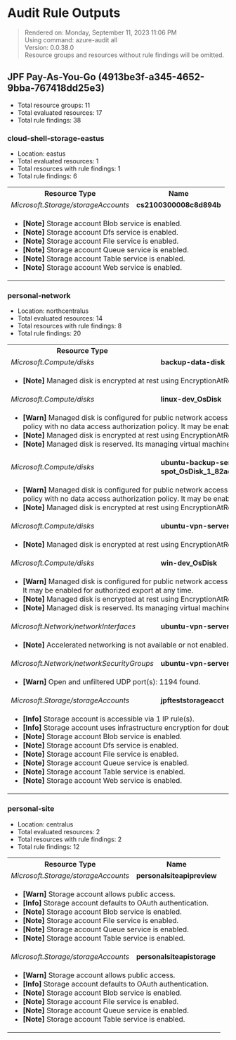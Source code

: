 # Audit Rule Outputs

> Rendered on: Monday, September 11, 2023 11:06 PM <br/>
> Using command: azure-audit all <br/>
> Version: 0.0.38.0 <br/>
> Resource groups and resources without rule findings will be omitted.

## JPF Pay-As-You-Go (4913be3f-a345-4652-9bba-767418dd25e3)

- Total resource groups: 11
- Total evaluated resources: 17
- Total rule findings: 38

### cloud-shell-storage-eastus

- Location: eastus
- Total evaluated resources: 1
- Total resources with rule findings: 1
- Total rule findings: 6

<table>
<tr>
<th>Resource Type</th>
<th>Name</th>
</tr>
<tr>
<td><em>Microsoft.Storage/storageAccounts</em></td>
<td><strong>cs2100300008c8d894b</strong></td>
</tr>
<tr>
<td colspan="2">
<ul>
<li><strong>[Note]</strong> Storage account Blob service is enabled.</li>
<li><strong>[Note]</strong> Storage account Dfs service is enabled.</li>
<li><strong>[Note]</strong> Storage account File service is enabled.</li>
<li><strong>[Note]</strong> Storage account Queue service is enabled.</li>
<li><strong>[Note]</strong> Storage account Table service is enabled.</li>
<li><strong>[Note]</strong> Storage account Web service is enabled.</li>
</ul>
</td>
</tr>
</table>

### personal-network

- Location: northcentralus
- Total evaluated resources: 14
- Total resources with rule findings: 8
- Total rule findings: 20

<table>
<tr>
<th>Resource Type</th>
<th>Name</th>
</tr>
<tr>
<td><em>Microsoft.Compute/disks</em></td>
<td><strong>backup-data-disk</strong></td>
</tr>
<tr>
<td colspan="2">
<ul>
<li><strong>[Note]</strong> Managed disk is encrypted at rest using EncryptionAtRestWithPlatformKey.</li>
</ul>
</td>
</tr>
<tr>
<td><em>Microsoft.Compute/disks</em></td>
<td><strong>linux-dev_OsDisk</strong></td>
</tr>
<tr>
<td colspan="2">
<ul>
<li><strong>[Warn]</strong> Managed disk is configured for public network access and an allow all network access policy with no data access authorization policy. It may be enabled for export at anytime.</li>
<li><strong>[Note]</strong> Managed disk is encrypted at rest using EncryptionAtRestWithPlatformKey.</li>
<li><strong>[Note]</strong> Managed disk is reserved. Its managing virtual machine is currently deallocated.</li>
</ul>
</td>
</tr>
<tr>
<td><em>Microsoft.Compute/disks</em></td>
<td><strong>ubuntu-backup-server-spot_OsDisk_1_82ad58ea1b864609a678571faedee9b3</strong></td>
</tr>
<tr>
<td colspan="2">
<ul>
<li><strong>[Warn]</strong> Managed disk is configured for public network access and an allow all network access policy with no data access authorization policy. It may be enabled for export at anytime.</li>
<li><strong>[Note]</strong> Managed disk is encrypted at rest using EncryptionAtRestWithPlatformKey.</li>
</ul>
</td>
</tr>
<tr>
<td><em>Microsoft.Compute/disks</em></td>
<td><strong>ubuntu-vpn-server-spot_OsDisk</strong></td>
</tr>
<tr>
<td colspan="2">
<ul>
<li><strong>[Note]</strong> Managed disk is encrypted at rest using EncryptionAtRestWithPlatformKey.</li>
</ul>
</td>
</tr>
<tr>
<td><em>Microsoft.Compute/disks</em></td>
<td><strong>win-dev_OsDisk</strong></td>
</tr>
<tr>
<td colspan="2">
<ul>
<li><strong>[Warn]</strong> Managed disk is configured for public network access using AAD authorization credentials. It may be enabled for authorized export at any time.</li>
<li><strong>[Note]</strong> Managed disk is encrypted at rest using EncryptionAtRestWithPlatformKey.</li>
<li><strong>[Note]</strong> Managed disk is reserved. Its managing virtual machine is currently deallocated.</li>
</ul>
</td>
</tr>
<tr>
<td><em>Microsoft.Network/networkInterfaces</em></td>
<td><strong>ubuntu-vpn-server-spot105</strong></td>
</tr>
<tr>
<td colspan="2">
<ul>
<li><strong>[Note]</strong> Accelerated networking is not available or not enabled.</li>
</ul>
</td>
</tr>
<tr>
<td><em>Microsoft.Network/networkSecurityGroups</em></td>
<td><strong>ubuntu-vpn-server-spot-nsg</strong></td>
</tr>
<tr>
<td colspan="2">
<ul>
<li><strong>[Warn]</strong> Open and unfiltered UDP port(s): 1194 found.</li>
</ul>
</td>
</tr>
<tr>
<td><em>Microsoft.Storage/storageAccounts</em></td>
<td><strong>jpfteststorageacct</strong></td>
</tr>
<tr>
<td colspan="2">
<ul>
<li><strong>[Info]</strong> Storage account is accessible via 1 IP rule(s).</li>
<li><strong>[Info]</strong> Storage account uses infrastructure encryption for double encryption.</li>
<li><strong>[Note]</strong> Storage account Blob service is enabled.</li>
<li><strong>[Note]</strong> Storage account Dfs service is enabled.</li>
<li><strong>[Note]</strong> Storage account File service is enabled.</li>
<li><strong>[Note]</strong> Storage account Queue service is enabled.</li>
<li><strong>[Note]</strong> Storage account Table service is enabled.</li>
<li><strong>[Note]</strong> Storage account Web service is enabled.</li>
</ul>
</td>
</tr>
</table>

### personal-site

- Location: centralus
- Total evaluated resources: 2
- Total resources with rule findings: 2
- Total rule findings: 12

<table>
<tr>
<th>Resource Type</th>
<th>Name</th>
</tr>
<tr>
<td><em>Microsoft.Storage/storageAccounts</em></td>
<td><strong>personalsiteapipreview</strong></td>
</tr>
<tr>
<td colspan="2">
<ul>
<li><strong>[Warn]</strong> Storage account allows public access.</li>
<li><strong>[Info]</strong> Storage account defaults to OAuth authentication.</li>
<li><strong>[Note]</strong> Storage account Blob service is enabled.</li>
<li><strong>[Note]</strong> Storage account File service is enabled.</li>
<li><strong>[Note]</strong> Storage account Queue service is enabled.</li>
<li><strong>[Note]</strong> Storage account Table service is enabled.</li>
</ul>
</td>
</tr>
<tr>
<td><em>Microsoft.Storage/storageAccounts</em></td>
<td><strong>personalsiteapistorage</strong></td>
</tr>
<tr>
<td colspan="2">
<ul>
<li><strong>[Warn]</strong> Storage account allows public access.</li>
<li><strong>[Info]</strong> Storage account defaults to OAuth authentication.</li>
<li><strong>[Note]</strong> Storage account Blob service is enabled.</li>
<li><strong>[Note]</strong> Storage account File service is enabled.</li>
<li><strong>[Note]</strong> Storage account Queue service is enabled.</li>
<li><strong>[Note]</strong> Storage account Table service is enabled.</li>
</ul>
</td>
</tr>
</table>



